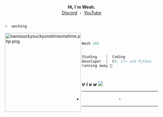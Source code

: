 <p align='center'>
  <b>Hi, I´m Wesh.</b><br>
  <a href="https://discord.gg/w4rgQR4Ejw">Discord</a> ・
  <a href="https://www.youtube.com/@wesh1">YouTube</a>



```bash

>  weshing

```
<img src="https://cdn.discordapp.com/attachments/975703159982923848/998890107492909136/200w.gif" align="left" src="https://media.discordapp.net/attachments/975703159982923848/995337889321844886/1657350460774.jpg?width=682&height=682" alt="nanosuckysuckyonetimeonetime.php.png" width="250" height="260">

```py c# c++


Wesh 165
-

Studing    |  Coding
Developer  |  C#, C++ and Python
running away 👻

  
```

𝙑 𝙞 𝙚 𝙬
<img src="https://profile-counter.glitch.me/%7BSlashWebt%7D/count.svg" style="max-width: 100%;">







------------												
- <p align="center"> ・

-----------------

<!---
weshbytes /weshbytes is a ✨ special ✨ repository because its `README.md` (this file) appears on your GitHub profile.
You can click the Preview link to take a look at your changes.
--->

